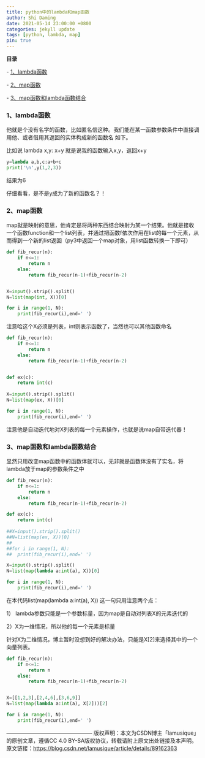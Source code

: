 ```yaml
---
title: python中的lambda和map函数
author: Shi Daming
date: 2021-05-14 23:00:00 +0800
categories: jekyll update
tags: [python, lambda, map]
pin: true
---
```


**目录**

\- [1、lambda函数](#1lambda函数)

\- [2、map函数](#2map函数)

\- [3、map函数和lambda函数结合](#3map函数和lambda函数结合)


### 1、lambda函数

他就是个没有名字的函数，比如匿名信这种。我们能在某一函数参数条件中直接调用他、或者借用其返回的实体构成新的函数名 如下。

比如说  lambda x,y: x+y  就是说我的函数输入x,y，返回x+y

```python
y=lambda a,b,c:a+b+c
print('\n',y(1,2,3))
```


结果为6

仔细看看，是不是y成为了新的函数名？！

 

### 2、map函数

map就是映射的意思，他肯定是将两种东西结合映射为某一个结果。他就是接收一个函数function和一个list列表，并通过把函数f依次作用在list的每一个元素，从而得到一个新的list返回（py3中返回一个map对象，用list函数转换一下即可）

```python
def fib_recur(n):
    if n<=1:
        return n
    else:
        return fib_recur(n-1)+fib_recur(n-2)


X=input().strip().split()
N=list(map(int, X))[0]

for i in range(1, N):
    print(fib_recur(i),end=' ')
```


注意哈这个X必须是列表，int则表示函数了，当然也可以其他函数命名

```python
def fib_recur(n):
    if n<=1:
        return n
    else:
        return fib_recur(n-1)+fib_recur(n-2)


def ex(c):
    return int(c)
        
X=input().strip().split()
N=list(map(ex, X))[0]

for i in range(1, N):
    print(fib_recur(i),end=' ')
```


注意他是自动迭代地对X列表的每一个元素操作，也就是说map自带迭代器！

 

### 3、map函数和lambda函数结合

显然只用改变map函数中的函数体就可以，无非就是函数体没有了实名，将lambda放于map的参数条件之中

```python
def fib_recur(n):
    if n<=1:
        return n
    else:
        return fib_recur(n-1)+fib_recur(n-2)

def ex(c):
    return int(c)
        
##X=input().strip().split()
##N=list(map(ex, X))[0]
##
##for i in range(1, N):
##	print(fib_recur(i),end=' ')

X=input().strip().split()
N=list(map(lambda a:int(a), X))[0]

for i in range(1, N):
    print(fib_recur(i),end=' ')
```

在本代码list(map(lambda a:int(a), X)) 这一句只用注意两个点：

1） lambda参数只能是一个参数标量，因为map是自动对列表X的元素迭代的

2）X为一维情况，所以他的每一个元素是标量

针对X为二维情况，博主暂时没想到好的解决办法，只能是X[2]来选择其中的一个向量列表。

```python
def fib_recur(n):
    if n<=1:
        return n
    else:
        return fib_recur(n-1)+fib_recur(n-2)


X=[[1,2,3],[2,4,6],[3,6,9]]
N=list(map(lambda a:int(a), X[2]))[2]

for i in range(1, N):
    print(fib_recur(i),end=' ')
```

————————————————
版权声明：本文为CSDN博主「lamusique」的原创文章，遵循CC 4.0 BY-SA版权协议，转载请附上原文出处链接及本声明。
原文链接：https://blog.csdn.net/lamusique/article/details/89162363